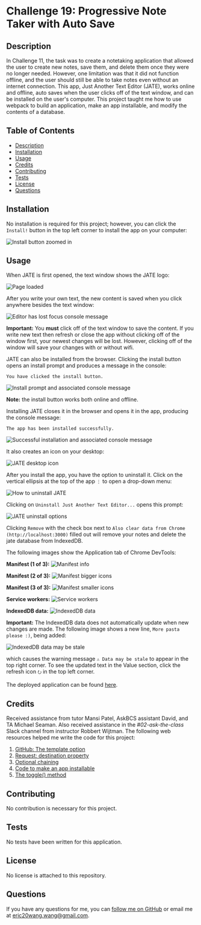 # Challenge 19: Progressive Note Taker with Auto Save

## Description
In Challenge 11, the task was to create a notetaking application that allowed the user to create new notes, save them, and delete them once they were no longer needed. However, one limitation was that it did not function offline, and the user should still be able to take notes even without an internet connection. This app, Just Another Text Editor (JATE), works online and offline, auto saves when the user clicks off of the text window, and can be installed on the user's computer. This project taught me how to use webpack to build an application, make an app installable, and modify the contents of a database.

## Table of Contents
- [Description](#description)
- [Installation](#installation)
- [Usage](#usage)
- [Credits](#credits)
- [Contributing](#contributing)
- [Tests](#tests)
- [License](#license)
- [Questions](#questions)

## Installation
No installation is required for this project; however, you can click the `Install!` button in the top left corner to install the app on your computer:

![Install button zoomed in](Assets/challenge_19-install_button.png)

## Usage
When JATE is first opened, the text window shows the JATE logo:

![Page loaded](Assets/challenge_19-app_when_opened.png)

After you write your own text, the new content is saved when you click anywhere besides the text window:

![Editor has lost focus console message](Assets/challenge_19-change_made.png)

**Important:** You **must** click off of the text window to save the content. If you write new text then refresh or close the app without clicking off of the window first, your newest changes will be lost. However, clicking off of the window will save your changes with or without wifi.

JATE can also be installed from the browser. Clicking the install button opens an install prompt and produces a message in the console:

`You have clicked the install button.`

![Install prompt and associated console message](Assets/challenge_19-install_prompt_and_console_message.png)

**Note:** the install button works both online and offline.

Installing JATE closes it in the browser and opens it in the app, producing the console message:

`The app has been installed successfully.`

![Successful installation and associated console message](Assets/challenge_19-successful_installation_and_console_message.png)

It also creates an icon on your desktop:

![JATE desktop icon](Assets/challenge_19-desktop_icon_after_installation.png)

After you install the app, you have the option to uninstall it. Click on the vertical ellipsis at the top of the app `⋮` to open a drop-down menu:

![How to uninstall JATE](Assets/challenge_19-how_to_uninstall_jate.png)

Clicking on `Uninstall Just Another Text Editor...` opens this prompt:

![JATE uninstall options](Assets/challenge_19-jate_uninstall_options.png)

Clicking `Remove` with the check box next to `Also clear data from Chrome (http://localhost:3000)` filled out will remove your notes and delete the jate database from IndexedDB.

The following images show the Application tab of Chrome DevTools: 

**Manifest (1 of 3):**
![Manifest info](Assets/challenge_19-manifest_info.png)

**Manifest (2 of 3):**
![Manifest bigger icons](Assets/challenge_19-manifest_bigger_icons.png)

**Manifest (3 of 3):**
![Manifest smaller icons](Assets/challenge_19-manifest_smaller_icons.png)

**Service workers:**
![Service workers](Assets/challenge_19-service_workers.png)

**IndexedDB data:**
![IndexedDB data](Assets/challenge_19-indexedDB_data.png)

**Important:** The IndexedDB data does not automatically update when new changes are made. The following image shows a new line, `More pasta please :)`, being added:

![IndexedDB data may be stale](Assets/challenge_19-change_made_data_may_be_stale.png)

which causes the warning message `⚠ Data may be stale` to appear in the top right corner. To see the updated text in the Value section, click the refresh icon `⭮` in the top left corner.

The deployed application can be found [here](https://progressive-note-taking-app-eb6bc28e4725.herokuapp.com/).

## Credits
Received assistance from tutor Mansi Patel, AskBCS assistant David, and TA Michael Seaman. Also received assistance in the *#02-ask-the-class* Slack channel from instructor Robbert Wijtman. The following web resources helped me write the code for this project:

1. [GitHub: The template option](https://github.com/jantimon/html-webpack-plugin/blob/main/docs/template-option.md)
2. [Request: destination property](https://developer.mozilla.org/en-US/docs/Web/API/Request/destination)
3. [Optional chaining](https://developer.mozilla.org/en-US/docs/Web/JavaScript/Reference/Operators/Optional_chaining)
4. [Code to make an app installable](https://web.dev/codelab-make-installable/)
5. [The toggle() method](https://developer.mozilla.org/en-US/docs/Web/API/DOMTokenList/toggle)

## Contributing
No contribution is necessary for this project.

## Tests
No tests have been written for this application.

## License
No license is attached to this repository.

## Questions
If you have any questions for me, you can [follow me on GitHub](https://github.com/GimmeKitties711) or email me at eric20wang.wang@gmail.com.
